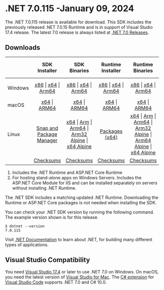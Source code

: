 # .NET 7.0.115 -January 09, 2024

The .NET 7.0.115 release is available for download. This SDK includes the previously released .NET 7.0.15 Runtime and is in support of Visual Studio 17.4 release. The latest 7.0 release is always listed at [.NET 7.0 Releases](../README.md).

## Downloads

|           | SDK Installer                        | SDK Binaries                 | Runtime Installer                                        | Runtime Binaries                                 | ASP.NET Core Runtime           |Windows Desktop Runtime          |
| --------- | :------------------------------------------:     | :----------------------:                 | :---------------------------:                            | :-------------------------:                      | :-----------------:            | :-----------------:            |
| Windows   | [x86][dotnet-sdk-win-x86.exe] \| [x64][dotnet-sdk-win-x64.exe] \| [Arm64][dotnet-sdk-win-arm64.exe] | [x86][dotnet-sdk-win-x86.zip] \| [x64][dotnet-sdk-win-x64.zip] \|  [Arm64][dotnet-sdk-win-arm64.zip] | [x86][dotnet-runtime-win-x86.exe] \| [x64][dotnet-runtime-win-x64.exe] \| [Arm64][dotnet-runtime-win-arm64.exe] | [x86][dotnet-runtime-win-x86.zip] \| [x64][dotnet-runtime-win-x64.zip] \| [Arm64][dotnet-runtime-win-arm64.zip] | [x86][aspnetcore-runtime-win-x86.exe] \| [x64][aspnetcore-runtime-win-x64.exe] \|; [Hosting Bundle][dotnet-hosting-win.exe] | [x86][windowsdesktop-runtime-win-x86.exe] \| [x64][windowsdesktop-runtime-win-x64.exe] \| [Arm64][windowsdesktop-runtime-win-arm64.exe] |
| macOS     | [x64][dotnet-sdk-osx-x64.pkg] \| [ARM64][dotnet-sdk-osx-arm64.pkg] | [x64][dotnet-sdk-osx-x64.tar.gz] \| [ARM64][dotnet-sdk-osx-arm64.tar.gz]  | [x64][dotnet-runtime-osx-x64.pkg] \| [ARM64][dotnet-runtime-osx-arm64.pkg] | [x64][dotnet-runtime-osx-x64.tar.gz] \| [ARM64][dotnet-runtime-osx-arm64.tar.gz]| [x64][aspnetcore-runtime-osx-x64.tar.gz] \| [ARM64][aspnetcore-runtime-osx-arm64.tar.gz] | - |
| Linux     |  [Snap and Package Manager](../install-linux.md)  | [x64][dotnet-sdk-linux-x64.tar.gz] \| [Arm][dotnet-sdk-linux-arm.tar.gz]  \| [Arm64][dotnet-sdk-linux-arm64.tar.gz] \| [Arm32 Alpine][dotnet-sdk-linux-musl-arm.tar.gz]  \| [x64 Alpine][dotnet-sdk-linux-musl-x64.tar.gz] | [Packages (x64)][linux-packages] | [x64][dotnet-runtime-linux-x64.tar.gz] \| [Arm][dotnet-runtime-linux-arm.tar.gz] \| [Arm64][dotnet-runtime-linux-arm64.tar.gz] \| [Arm32 Alpine][dotnet-runtime-linux-musl-arm.tar.gz] \| [Arm64 Alpine][dotnet-runtime-linux-musl-arm64.tar.gz] \| [x64 Alpine][dotnet-runtime-linux-musl-x64.tar.gz]  | [x64][aspnetcore-runtime-linux-x64.tar.gz]  \| [Arm][aspnetcore-runtime-linux-arm.tar.gz] \| [Arm64][aspnetcore-runtime-linux-arm64.tar.gz] \| [x64 Alpine][aspnetcore-runtime-linux-musl-x64.tar.gz] | - |
|  | [Checksums][checksums-sdk]                             | [Checksums][checksums-sdk]                                      | [Checksums][checksums-runtime]                             | [Checksums][checksums-runtime]  | [Checksums][checksums-runtime]  | [Checksums][checksums-runtime] |

1. Includes the .NET Runtime and ASP.NET Core Runtime
2. For hosting stand-alone apps on Windows Servers. Includes the ASP.NET Core Module for IIS and can be installed separately on servers without installing .NET Runtime.

The .NET SDK includes a matching updated .NET Runtime. Downloading the Runtime or ASP.NET Core packages is not needed when installing the SDK.

You can check your .NET SDK version by running the following command. The example version shown is for this release.

```console
$ dotnet --version
7.0.115
```

Visit [.NET Documentation](https://learn.microsoft.com/dotnet/) to learn about .NET, for building many different types of applications.

## Visual Studio Compatibility

You need [Visual Studio 17.4](https://visualstudio.microsoft.com) or later to use .NET 7.0 on Windows. On macOS, you need the latest version of [Visual Studio for Mac](https://visualstudio.microsoft.com/vs/mac/). The [C# extension](https://code.visualstudio.com/docs/languages/dotnet) for [Visual Studio Code](https://code.visualstudio.com/) supports .NET 7.0 and C# 10.0.

[checksums-runtime]: https://builds.dotnet.microsoft.com/dotnet/checksums/7.0.15-sha.txt
[checksums-sdk]: https://builds.dotnet.microsoft.com/dotnet/checksums/7.0.15-sha.txt

[linux-packages]: ../install-linux.md

[//]: # ( Runtime 7.0.15)
[dotnet-runtime-linux-arm.tar.gz]: https://download.visualstudio.microsoft.com/download/pr/9ef5357d-ad9e-43aa-9d81-d8e9a6406422/8cb59b6315036a8101ce55070085c8e3/dotnet-runtime-7.0.15-linux-arm.tar.gz
[dotnet-runtime-linux-arm64.tar.gz]: https://download.visualstudio.microsoft.com/download/pr/854685e1-521f-4784-8a6a-b49307a3a4a7/6079b3613f0a297df59ab563e31074bc/dotnet-runtime-7.0.15-linux-arm64.tar.gz
[dotnet-runtime-linux-musl-arm.tar.gz]: https://download.visualstudio.microsoft.com/download/pr/55be6919-7a8a-4f04-9d31-61b49edfa6f5/d399d5aac17012a886371687c2c7b0e7/dotnet-runtime-7.0.15-linux-musl-arm.tar.gz
[dotnet-runtime-linux-musl-arm64.tar.gz]: https://download.visualstudio.microsoft.com/download/pr/100ac9c5-da50-440d-b68e-5d98303c0c26/363e1d249c51851cb3ce04700c35b10c/dotnet-runtime-7.0.15-linux-musl-arm64.tar.gz
[dotnet-runtime-linux-musl-x64.tar.gz]: https://download.visualstudio.microsoft.com/download/pr/16fa38b7-7c0d-41a4-9ec4-2a63827656bf/9ef88902b9e4b73da9ec3ce3725b3739/dotnet-runtime-7.0.15-linux-musl-x64.tar.gz
[dotnet-runtime-linux-x64.tar.gz]: https://download.visualstudio.microsoft.com/download/pr/921a24a1-0a7c-4100-b72e-f948ff3b4614/1cf0fe858e6d42bf1ef88d775fd8d865/dotnet-runtime-7.0.15-linux-x64.tar.gz
[dotnet-runtime-osx-arm64.pkg]: https://download.visualstudio.microsoft.com/download/pr/134ce5f1-44b3-47fd-9705-6b99524ba4d7/bbe5dd32e431ec92fa48250757851ac0/dotnet-runtime-7.0.15-osx-arm64.pkg
[dotnet-runtime-osx-arm64.tar.gz]: https://download.visualstudio.microsoft.com/download/pr/44fec9e2-bcd6-460f-b1a9-0e8dfddc98fa/06bcccde9a49279d460d2862f54af404/dotnet-runtime-7.0.15-osx-arm64.tar.gz
[dotnet-runtime-osx-x64.pkg]: https://download.visualstudio.microsoft.com/download/pr/d5c938a1-9fd8-4681-814d-3af7b861445c/ff570d04e8ab27c3aa942a86bdc1c896/dotnet-runtime-7.0.15-osx-x64.pkg
[dotnet-runtime-osx-x64.tar.gz]: https://download.visualstudio.microsoft.com/download/pr/f10c8029-961d-4c91-922e-d81eceda9434/004a62489c01ae2a41ac7ec1aba2eec7/dotnet-runtime-7.0.15-osx-x64.tar.gz
[dotnet-runtime-win-arm64.exe]: https://download.visualstudio.microsoft.com/download/pr/2c5a4ec4-82c9-4097-a0f2-c3a3b9cd8a87/52e93e1955b8ebc0d6d2f59a441ae6c5/dotnet-runtime-7.0.15-win-arm64.exe
[dotnet-runtime-win-arm64.zip]: https://download.visualstudio.microsoft.com/download/pr/2ff84fae-a5bf-4c87-9f32-b986b1811112/e1a34d3dc5d7bae3df00f01ff57544e0/dotnet-runtime-7.0.15-win-arm64.zip
[dotnet-runtime-win-x64.exe]: https://download.visualstudio.microsoft.com/download/pr/83b58670-c0ea-4442-ad35-beb5009f5396/bcf1e10f57dbeea2f46490430abf6882/dotnet-runtime-7.0.15-win-x64.exe
[dotnet-runtime-win-x64.zip]: https://download.visualstudio.microsoft.com/download/pr/b5ed1321-d9fd-41aa-aa75-c26edf0b0e6b/0818675fe18a1f566cb3eff2d040b959/dotnet-runtime-7.0.15-win-x64.zip
[dotnet-runtime-win-x86.exe]: https://download.visualstudio.microsoft.com/download/pr/a0b41d8a-5de8-4dbc-b72b-6c52edf5727e/0b9b3b50a325c1b82ec17a5b63e92ea2/dotnet-runtime-7.0.15-win-x86.exe
[dotnet-runtime-win-x86.zip]: https://download.visualstudio.microsoft.com/download/pr/1effd491-0dbe-4669-be8f-401405447705/0480e379b6bc5fbd5e68f6d3f23fbeda/dotnet-runtime-7.0.15-win-x86.zip

[//]: # ( WindowsDesktop 7.0.15)
[windowsdesktop-runtime-win-arm64.exe]: https://download.visualstudio.microsoft.com/download/pr/b72d5361-0d95-4021-b5fc-ea1e39607561/e19ce3af776d3cfe023a3dc1ea1153e9/windowsdesktop-runtime-7.0.15-win-arm64.exe
[windowsdesktop-runtime-win-x64.exe]: https://download.visualstudio.microsoft.com/download/pr/00f765dd-f009-41b4-921f-bee1273f3638/3cb6ac95b2aa7eeb272c6179d56fd036/windowsdesktop-runtime-7.0.15-win-x64.exe
[windowsdesktop-runtime-win-x86.exe]: https://download.visualstudio.microsoft.com/download/pr/fd3675e7-91e6-4fce-9c77-9336a4973e42/e970987509babd919e8ea29309054c8c/windowsdesktop-runtime-7.0.15-win-x86.exe

[//]: # ( ASP 7.0.15)
[aspnetcore-runtime-linux-arm.tar.gz]: https://download.visualstudio.microsoft.com/download/pr/4417e578-9a22-4273-9a15-d4f67887ea51/58689d63082664983b3f6b9ed2058566/aspnetcore-runtime-7.0.15-linux-arm.tar.gz
[aspnetcore-runtime-linux-arm64.tar.gz]: https://download.visualstudio.microsoft.com/download/pr/fed5ac78-3c8f-4eb9-bc13-2df4e97d01e1/3125fd43ab4eaf0e3304839295bf4bfd/aspnetcore-runtime-7.0.15-linux-arm64.tar.gz
[aspnetcore-runtime-linux-musl-x64.tar.gz]: https://download.visualstudio.microsoft.com/download/pr/d1874735-65d1-4074-b592-2724cdf8f52d/cc7990db68c7a30ba3febcef910bfcdc/aspnetcore-runtime-7.0.15-linux-musl-x64.tar.gz
[aspnetcore-runtime-linux-x64.tar.gz]: https://download.visualstudio.microsoft.com/download/pr/30cb8b2d-ee36-421b-90d0-6650bf5180ad/9e2dff64d0134c46b74eafcad1bb658d/aspnetcore-runtime-7.0.15-linux-x64.tar.gz
[aspnetcore-runtime-osx-arm64.tar.gz]: https://download.visualstudio.microsoft.com/download/pr/478d989b-d381-448d-be80-f81c5ec93014/9a7b49e5a2c0720e290d19a9447984cc/aspnetcore-runtime-7.0.15-osx-arm64.tar.gz
[aspnetcore-runtime-osx-x64.tar.gz]: https://download.visualstudio.microsoft.com/download/pr/1d44c976-5d7e-441c-aaf2-1b43b95131cc/b9f0c5a91fceb7fd47c76a7097c75c78/aspnetcore-runtime-7.0.15-osx-x64.tar.gz
[aspnetcore-runtime-win-x64.exe]: https://download.visualstudio.microsoft.com/download/pr/af20f5ce-cdf2-469c-ae29-20731dbdb49c/d9c568ae0fb44b91778aa74f6431f041/aspnetcore-runtime-7.0.15-win-x64.exe
[aspnetcore-runtime-win-x86.exe]: https://download.visualstudio.microsoft.com/download/pr/23a3ba62-0a1a-4602-8ff9-003b33c52728/c221ac946c2a13484f5df1b655e96e26/aspnetcore-runtime-7.0.15-win-x86.exe
[dotnet-hosting-win.exe]: https://download.visualstudio.microsoft.com/download/pr/5622bbdd-9184-4dcc-8ea6-7a7f1ce9de74/57103ffa6a60fb2db059d621165ef4b6/dotnet-hosting-7.0.15-win.exe

[//]: # ( SDK 7.0.115)
[dotnet-sdk-linux-arm.tar.gz]: https://download.visualstudio.microsoft.com/download/pr/394de77e-af81-4a1f-8446-633da13d38af/574d59b77aba509fd91e69130ee15a9c/dotnet-sdk-7.0.115-linux-arm.tar.gz
[dotnet-sdk-linux-arm64.tar.gz]: https://download.visualstudio.microsoft.com/download/pr/6bb1426d-faf9-49f3-b2b0-162e8c512a49/2b96d60a4a49ffafa63836c019849de8/dotnet-sdk-7.0.115-linux-arm64.tar.gz
[dotnet-sdk-linux-musl-arm.tar.gz]: https://download.visualstudio.microsoft.com/download/pr/814c3f4f-731d-445a-9e89-a77d48b2fab0/2900e256681a9dcebd572781c932bc9f/dotnet-sdk-7.0.115-linux-musl-arm.tar.gz
[dotnet-sdk-linux-musl-x64.tar.gz]: https://download.visualstudio.microsoft.com/download/pr/e0339f90-fbd8-4460-9d8b-5e79bf09d340/ac9ed77ef741bee2cdcf0c01d01ee9d2/dotnet-sdk-7.0.115-linux-musl-x64.tar.gz
[dotnet-sdk-linux-x64.tar.gz]: https://download.visualstudio.microsoft.com/download/pr/ba347d55-87bb-4bf1-9fc1-9d31167e9ff1/f745812356dbf38dd65d5a0ca5beed52/dotnet-sdk-7.0.115-linux-x64.tar.gz
[dotnet-sdk-osx-arm64.pkg]: https://download.visualstudio.microsoft.com/download/pr/2e682ed9-62ac-432c-adca-81d5af8d2f11/ff84886dff0179bccb8e56d1749181b5/dotnet-sdk-7.0.115-osx-arm64.pkg
[dotnet-sdk-osx-arm64.tar.gz]: https://download.visualstudio.microsoft.com/download/pr/7f10df58-2420-4540-b770-8d88c51c9b20/be95257417127493ef0de5cf74fbd0f4/dotnet-sdk-7.0.115-osx-arm64.tar.gz
[dotnet-sdk-osx-x64.pkg]: https://download.visualstudio.microsoft.com/download/pr/8ec2aaa6-830a-4739-a74c-cc89352b669d/56a67fbd554921b9080b4810a5a25e23/dotnet-sdk-7.0.115-osx-x64.pkg
[dotnet-sdk-osx-x64.tar.gz]: https://download.visualstudio.microsoft.com/download/pr/e648d13c-6824-4cc4-b5f2-c98d382a3948/b302e209c5113221bb8584e22bc0eea2/dotnet-sdk-7.0.115-osx-x64.tar.gz
[dotnet-sdk-win-arm64.exe]: https://download.visualstudio.microsoft.com/download/pr/3db21c7f-5cf4-4ce7-b3de-3c467d7c9222/ac1f84103f6170527179ffd7e34c0d97/dotnet-sdk-7.0.115-win-arm64.exe
[dotnet-sdk-win-arm64.zip]: https://download.visualstudio.microsoft.com/download/pr/672beb3c-43d9-4d95-a629-e53a7c1bfc00/450d82a94ac9c940c8dd588001a39874/dotnet-sdk-7.0.115-win-arm64.zip
[dotnet-sdk-win-x64.exe]: https://download.visualstudio.microsoft.com/download/pr/ddcb428b-db52-4d84-ab73-e9b38dd7e90d/e3e5542788bb88da8081ed6663e65f2f/dotnet-sdk-7.0.115-win-x64.exe
[dotnet-sdk-win-x64.zip]: https://download.visualstudio.microsoft.com/download/pr/a8f23104-6b90-4b7c-b372-45fa95f772b3/c0863cda3ea3b06d523400e44ec40f2a/dotnet-sdk-7.0.115-win-x64.zip
[dotnet-sdk-win-x86.exe]: https://download.visualstudio.microsoft.com/download/pr/7be482cc-a655-4d12-8a92-d683939e2806/fafaabd8019fbf26ae982daebe124b27/dotnet-sdk-7.0.115-win-x86.exe
[dotnet-sdk-win-x86.zip]: https://download.visualstudio.microsoft.com/download/pr/7721e94d-e240-4aa3-9df1-f16fab7c765b/ab35dfe027e8305036803025d32c12c2/dotnet-sdk-7.0.115-win-x86.zip
